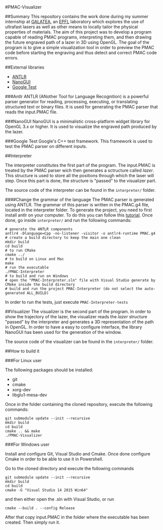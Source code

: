 #PMAC-Visualizer

##Summary
This repository contains the work done during my summer internship at [GALATEA](https://galatea.epfl.ch/), an [EPFL](www.epfl.ch) laboratory which explores the use of ultrafast lasers as well as other means to locally tailor the physical properties of materials.
The aim of this project was to develop a program capable of reading PMAC programs, interpreting them, and then drawing the future engraved path of a lazer in 3D using OpenGL. The goal of the program is to give a simple visualization tool in order to preview the PMAC code before starting the engraving and thus detect and correct PMAC code errors.

##External libraries

- [ANTLR](http://www.antlr.org/)
- [NanoGUI](https://github.com/wjakob/nanogui)
- [Google Test](https://github.com/google/googletest)

###Antlr
ANTLR (ANother Tool for Language Recognition) is a powerful parser generator for reading, processing, executing, or translating structured text or binary files. 
It is used for generating the PMAC parser that reads the input.PMAC file.

###NanoGUI
NanoGUI is a minimalistic cross-platform widget library for OpenGL 3.x or higher.
It is used to visualize the engraved path produced by the lazer.

###Google Test
Google's C++ test framework. This framework is used to test the PMAC parser on different inputs.

##Interpreter

The interpreter constitutes the first part of the program. The input.PMAC is treated by the PMAC parser wich then generates a sctructure called *lazer*. This structure is used to store all the positions through which the laser will step. Once this part is done, the structure is "passed" to the visualizer part.

The source code of the interpreter can be found in the `interpreter/` folder.

####Change the grammar of the language
The PMAC parser is generated using ANTLR. The grammar of this parser is written in the PMAC.g4 file, located in the interpreter folder. To generate the project, you need to first install antlr on your computer. To do this you can follow this [tutorial](https://github.com/antlr/antlr4/blob/master/doc/getting-started.md). Once done, go inside `interpreter/` and run the following commands:
```
# generate the ANTLR components
antlr4 -Dlanguage=Cpp -no-listener -visitor -o antlr4-runtime PMAC.g4
# create a build directory to keep the main one clean
mkdir build
cd build
# to run CMake
cmake ../
# to build on Linux and Mac
make
# run the executable
./PMAC-Interpreter
# to build and run on Windows
# open the "PMAC-Interpreter.sln" file with Visual Studio generate by CMake inside the build directory
# build and run the project PMAC-Interpreter (do not select the auto-generated ALL_BUILD)
```
In order to run the tests, just execute `PMAC-Interpreter-tests`

##Visualizer
The visualizer is the second part of the program. In order to show the trajectory of the lazer, the visualizer reads the *lazer* structure "passed" by the interpreter and generates a 3D representation of the path in OpenGL.
In order to have a easy to configure interface, the library NanoGUI has been used for the generation of the window.

The source code of the visualizer can be found in the `interpreter/` folder.


##How to build it

###For Linux user

The following packages should be installed:

- git
- cmake
- xorg-dev
- libglu1-mesa-dev

Once in the folder containing the cloned repository,
execute the following commands:

```
git submodule update --init --recursive
mkdir build
cd build
cmake .. && make
./PMAC-Visualizer
```

###For Windows user

Install and configure Git, Visual Studio and Cmake. Once done configure Cmake in order to be able to use it in Powershell.

Go to the cloned directory and execute the following commands
```
git submodule update --init --recursive
mkdir build
cd build
cmake -G "Visual Studio 14 2015 Win64"
```
and then either open the .sln with Visual Studio, or run
```
cmake --build . --config Release
```

After that copy input.PMAC in the folder where the executable has been created.
Then simply run it.

